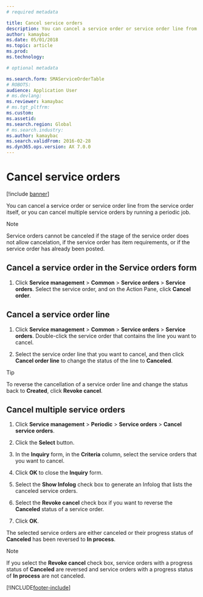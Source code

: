 ```yaml
---
# required metadata

title: Cancel service orders  
description: You can cancel a service order or service order line from the service order itself, or you can cancel multiple service orders by running a periodic job.
author: kamaybac
ms.date: 05/01/2018
ms.topic: article
ms.prod: 
ms.technology: 

# optional metadata

ms.search.form: SMAServiceOrderTable
# ROBOTS: 
audience: Application User
# ms.devlang: 
ms.reviewer: kamaybac
# ms.tgt_pltfrm: 
ms.custom: 
ms.assetid: 
ms.search.region: Global
# ms.search.industry: 
ms.author: kamaybac
ms.search.validFrom: 2016-02-28
ms.dyn365.ops.version: AX 7.0.0
---
```


# Cancel service orders   

[!include [banner](../includes/banner.md)]


You can cancel a service order or service order line from the service order itself, or you can cancel multiple service orders by running a periodic job.


> [!NOTE]
> <P>Service orders cannot be canceled if the stage of the service order does not allow cancelation, if the service order has item requirements, or if the service order has already been posted.</P>


## Cancel a service order in the Service orders form

1.  Click **Service management** \> **Common** \> **Service orders** \> **Service orders**. Select the service order, and on the Action Pane, click **Cancel order**.

## Cancel a service order line

1.  Click **Service management** \> **Common** \> **Service orders** \> **Service orders**. Double-click the service order that contains the line you want to cancel.

2.  Select the service order line that you want to cancel, and then click **Cancel order line** to change the status of the line to **Canceled**.


> [!TIP]
> <P>To reverse the cancellation of a service order line and change the status back to <STRONG>Created</STRONG>, click <STRONG>Revoke cancel</STRONG>.</P>


## Cancel multiple service orders

1.  Click **Service management** \> **Periodic** \> **Service orders** \> **Cancel service orders**.

2.  Click the **Select** button.

3.  In the **Inquiry** form, in the **Criteria** column, select the service orders that you want to cancel.

4.  Click **OK** to close the **Inquiry** form.

5.  Select the **Show Infolog** check box to generate an Infolog that lists the canceled service orders.

6.  Select the **Revoke cancel** check box if you want to reverse the **Canceled** status of a service order.

7.  Click **OK**.

The selected service orders are either canceled or their progress status of **Canceled** has been reversed to **In process**.


> [!NOTE]
> <P>If you select the <STRONG>Revoke cancel</STRONG> check box, service orders with a progress status of <STRONG>Canceled</STRONG> are reversed and service orders with a progress status of <STRONG>In process</STRONG> are not canceled.</P>


  




[!INCLUDE[footer-include](../../includes/footer-banner.md)]